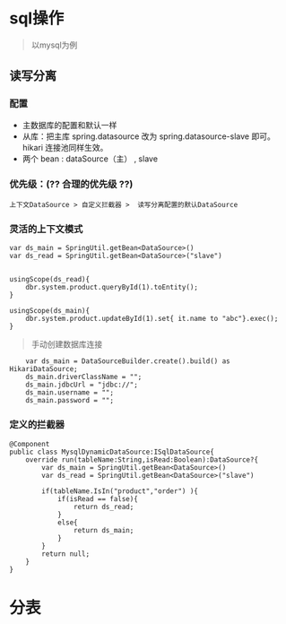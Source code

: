 # sql操作
> 以mysql为例

## 读写分离

### 配置

* 主数据库的配置和默认一样
* 从库：把主库 spring.datasource 改为 spring.datasource-slave 即可。hikari 连接池同样生效。
* 两个 bean :  dataSource（主） , slave 

### 优先级：(?? 合理的优先级 ??)
    上下文DataSource > 自定义拦截器 >  读写分离配置的默认DataSource

### 灵活的上下文模式

    var ds_main = SpringUtil.getBean<DataSource>()
    var ds_read = SpringUtil.getBean<DataSource>("slave") 
    
    
    usingScope(ds_read){
        dbr.system.product.queryById(1).toEntity();
    }

    usingScope(ds_main){
        dbr.system.product.updateById(1).set{ it.name to "abc"}.exec();
    }


> 手动创建数据库连接

```
    var ds_main = DataSourceBuilder.create().build() as HikariDataSource;
    ds_main.driverClassName = "";
    ds_main.jdbcUrl = "jdbc://";
    ds_main.username = "";
    ds_main.password = ""; 
```

### 定义的拦截器

    @Component
    public class MysqlDynamicDataSource:ISqlDataSource{
        override run(tableName:String,isRead:Boolean):DataSource?{
            var ds_main = SpringUtil.getBean<DataSource>()
            var ds_read = SpringUtil.getBean<DataSource>("slave") 

            if(tableName.IsIn("product","order") ){
                if(isRead == false){
                    return ds_read;
                }
                else{
                    return ds_main;
                }
            }
            return null;
        }
    }

# 分表


    